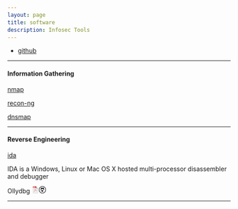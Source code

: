 ```yaml
---
layout: page
title: software
description: Infosec Tools
---
```


<div class="navbar">
    <div class="navbar-inner">
        <ul class="nav">
            <li><a href="https://github.com/dynamicparallax?tab=repositories">github</a></li>
        </ul>
    </div>
</div>

---

#### Information Gathering

<a name="qtl"></a>[nmap](http://rqtl.org)

<a name="qtl"></a>[recon-ng](http://rqtl.org)

<a name="qtl"></a>[dnsmap](http://rqtl.org)

---

#### Reverse Engineering

<a name="qtl2"></a>[ida](https://www.hex-rays.com/products/ida/)

IDA is a Windows, Linux or Mac OS X hosted multi-processor disassembler and debugger

Ollydbg
<a href="http://www.ollydbg.de/" target="_blank">![pdf](icons16/pdf-icon.png)</a><a href="http://www.ollydbg.de/" target="_blank">![git](icons16/github-icon.png)</a>

---
